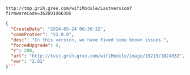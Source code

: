 `http://tmp.grih.gree.com/wifiModule/Lastversion?firmwareCode=362001066308`

```json
{
  "CreateDate": "2024-05-24 06:36:22",
  "commProtVer": "V2.0.0",
  "desc": "In this version, we have fixed some known issues.",
  "forcedUpgrade": 0,
  "r": 200,
  "url": "http://test.grih.gree.com/wifiModule/image/19213/1024032",
  "ver": "2.01"
}```